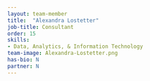 ```yaml
---
layout: team-member
title:  "Alexandra Lostetter"
job-title: Consultant 
order: 15
skills:
- Data, Analytics, & Information Technology
team-image: Alexandra-Lostetter.png
has-bio: N
partner: N
---
```

